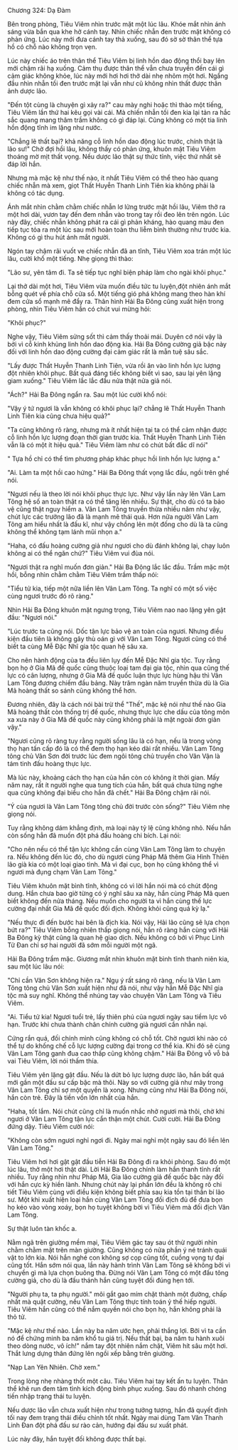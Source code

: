 




Chương 324: Dạ Đàm


Bên trong phòng, Tiêu Viêm nhìn trước mặt một lúc lâu. Khóe mắt nhìn ánh sáng vừa bắn qua khe hở cánh tay. Nhìn chiếc nhẫn đen trước mặt không có phản ứng. Lúc này mới đưa cánh tay thả xuống, sau đó sờ sờ thân thể tựa hồ có chỗ nào không trọn vẹn.

Lúc này chiếc áo trên thân thể Tiêu Viêm bị linh hồn dao động thổi bay lên mới chậm rãi hạ xuống. Cảm thụ được thân thể vẫn chưa truyền đến cái gì cảm giác không khỏe, lúc này mới hơi hơi thở dài nhẹ nhõm một hơi. Ngẩng đầu nhìn nhẫn tối đen trước mặt lại vẫn như cũ không nhìn thất được thân ảnh dược lão.

"Đến tột cùng là chuyện gì xảy ra?" cau mày nghi hoặc thì thào một tiếng, Tiêu Viêm lần thứ hai kêu gọi vài cái. Mà chiến nhẫn tối đen kia lại tản ra hắc sắc quang mang thâm trầm không có gì đáp lại. Cũng không có một tia linh hồn động tĩnh im lặng như nước.

"Chẳng lẽ thất bại? khả năng cỗ linh hồn dao động lúc trước, chính thật là lão sư!" Chờ đợi hồi lâu, không thấy có phản ứng, khuôn mặt Tiêu Viêm thoáng mờ mịt thất vọng. Nếu dược lão thật sự thức tỉnh, việc thứ nhất sẽ đáp lời hắn.

Nhưng mà mặc kệ như thế nào, ít nhất Tiêu Viêm có thể theo hào quang chiếc nhẫn mà xem, giọt Thất Huyễn Thanh Linh Tiên kia không phải là không có tác dụng.

Ánh mắt nhìn chằm chằm chiếc nhẫn lơ lửng trước mặt hồi lâu, Viêm thở ra một hơi dài, vươn tay đến đem nhẫn vào trong tay rồi đeo lên trên ngón. Lúc này đây, chiếc nhẫn không phát ra cái gì phản kháng, hào quang màu đen tiếp tục tỏa ra một lúc sau mới hoàn toàn thu liễm bình thường như trước kia. Không có gì thu hút ánh mắt người.

Ngón tay chậm rãi vuốt ve chiếc nhẫn đã an tĩnh, Tiêu Viêm xoa trán một lúc lâu, cười khổ một tiếng. Nhẹ giọng thì thào:

"Lão sư, yên tâm đi. Ta sẽ tiếp tục nghĩ biện pháp làm cho ngài khôi phục."

Lại thở dài một hơi, Tiêu Viêm vừa muốn điều tức tu luyện,đột nhiên ánh mắt bỗng quét về phía chỗ cửa sổ. Một tiếng gió phá không mang theo hàn khí đem cửa sổ mạnh mẽ đẩy ra. Thân hình Hải Ba Đông cũng xuất hiện trong phòng, nhìn Tiêu Viêm hắn có chút vui mừng hỏi:

"Khôi phục?"

Nghe vậy, Tiêu Viêm sửng sốt thì cảm thấy thoải mái. Duyên cớ nói vậy là bởi vì cỗ kinh khủng linh hồn dao động kia. Hải Ba Đông cường giả bậc này đối với linh hồn dao động cường đại cảm giác rất là mẫn tuệ sâu sắc.

"Lấy được Thất Huyễn Thanh Linh Tiên, vừa rồi ăn vào linh hồn lực lượng đột nhiên khôi phục. Bất quá đáng tiếc không biết vì sao, sau lại yên lặng giam xuống." Tiêu Viêm lắc lắc đầu nửa thật nửa giả nói.

"Ách?" Hải Ba Đông ngẩn ra. Sau một lúc cười khổ nói:

"Vậy ý tứ ngươi là vẫn không có khôi phục lại? chẳng lẽ Thất Huyễn Thanh Linh Tiên kia cũng chưa hiệu quả?"

"Ta cũng không rõ ràng, nhưng mà ít nhất hiện tại ta có thể cảm nhận được cỗ linh hồn lực lượng đoạn thời gian trước kia. Thất Huyễn Thanh Linh Tiên vẫn là có một ít hiệu quả." Tiêu Viêm làm như có chút bất đắc dĩ nói"

" Tựa hồ chỉ có thể tìm phương pháp khác phục hồi linh hồn lực lượng a."

"Ai. Làm ta một hồi cao hứng." Hải Ba Đông thất vọng lắc đầu, ngồi trên ghế nói.

"Ngươi nếu là theo lời nói khôi phục thực lực. Như vậy lần này lên Vân Lam Tông hệ số an toàn thật ra có thể tăng lên nhiều. Sự thật, cho dù có ta bảo vệ cũng thật nguy hiểm a. Vân Lam Tông truyền thừa nhiều năm như vậy, chút lực các trưởng lão đã là mạnh mẽ thái quá. Hơn nữa người Vân Lam Tông am hiểu nhất là đấu kĩ, như vậy chồng lên một đống cho dù là ta cũng không thể không tạm lánh mũi nhọn a."

"Haha, có đấu hoàng cường giả như ngươi cho dù đánh không lại, chạy luôn không ai có thể ngăn chứ?" Tiêu Viêm vui đùa nói.

"Ngươi thật ra nghĩ muốn đơn giản." Hải Ba Đông lắc lắc đầu. Trầm mặc một hồi, bỗng nhìn chằm chằm Tiêu Viêm trầm thấp nói:

"Tiểu tử kia, tiếp một nữa liền lên Vân Lam Tông. Ta nghĩ có một số việc cùng ngươi trước đó rõ ràng."

Nhìn Hải Ba Đông khuôn mặt ngưng trọng, Tiêu Viêm nao nao lặng yên gật đầu: "Ngươi nói."

"Lúc trước ta cũng nói. Dốc tận lực bảo vệ an toàn của ngươi. Nhưng điều kiện đầu tiên là không gây thù oán gì với Vân Lam Tông. Ngươi cũng có thể biết ta cùng Mễ Đặc Nhĩ gia tộc quan hệ sâu xa.

Cho nên hành động của ta đều liên lụy đến Mễ Đặc Nhĩ gia tộc. Tuy rằng bọn họ ở Gia Mã đế quốc cũng thuộc loại tam đại gia tộc, nhìn qua cũng thế lực có cân lượng, nhưng ở Gia Mã đế quốc luận thực lực hùng hậu thì Vân Lam Tông đương chiếm đầu bảng. Này trăm ngàn năm truyền thừa dù là Gia Mã hoàng thất so sánh cũng không thể hơn.

Đương nhiên, đây là cách nói bài trừ thể "Thế", mặc kệ nói như thế nào Gia Mã hoàng thất còn thống trị đế quốc, nhưng thực lực che dấu của tông môn xa xưa này ở Gia Mã đế quốc này cũng không phải là mặt ngoài đơn giản vậy."

"Ngươi cũng rõ ràng tuy rằng người sống lâu là có hạn, nếu là trong vòng thọ hạn tấn cấp đó là có thể đem thọ hạn kéo dài rất nhiều. Vân Lam Tông tông chủ Vân Sơn đời trước lúc đem ngôi tông chủ truyền cho Vân Vận là tám tinh đấu hoàng thực lực.

Mà lúc này, khoảng cách thọ hạn của hắn còn có không ít thời gian. Mấy năm nay, rất ít người nghe qua tung tích của hắn, bất quá chưa từng nghe qua cũng không đại biểu cho hắn đã chết." Hải Ba Đông chậm rãi nói.

"Ý của ngươi là Vân Lam Tông tông chủ đời trước còn sống?" Tiêu Viêm nhẹ giọng nói.

Tuy rằng không dám khẳng định, mà loại này tỷ lệ cũng không nhỏ. Nếu hắn còn sống hẳn đã muốn đột phá đấu hoàng chi bích. Lại nói:

"Cho nên nếu có thể tận lực không cần cùng Vân Lam Tông làm to chuyện ra. Nếu không đến lúc đó, cho dù ngươi cùng Pháp Mã thêm Gia Hình Thiên lão già kia có một loại giao tình. Mà vì đại cục, bọn họ cũng không thể vì ngươi mà đụng chạm Vân Lam Tông."

Tiêu Viêm khuôn mặt bình tĩnh, không có vì lời hắn nói mà có chút động dung. Hắn chưa bao giờ từng có ý nghĩ sâu xa này, hắn cùng Pháp Mã quen biết không đến nửa tháng. Nếu muốn cho người ta vì hắn cùng thế lực cường đại nhất Gia Mã đế quốc đối địch. Không khỏi cũng quá kỳ lạ."

"Nếu thực đi đến bước hai bên là địch kia. Nói vậy, Hải lão cũng sẽ lựa chọn bứt ra?" Tiêu Viêm bỗng nhiên thấp giọng nói, hắn rõ ràng hắn cùng với Hải Ba Đông kỳ thật cũng là quan hệ giao dịch. Nếu không có bởi vì Phục Linh Tử Đan chỉ sợ hai người đã sớm mỗi người một ngã.

Hải Ba Đông trầm mặc. Giương mắt nhìn khuôn mặt bình tĩnh thanh niên kia, sau một lúc lâu nói:

"Chỉ cần Vân Sơn không hiện ra." Ngụ ý rất sáng rõ ràng, nếu là Vân Lam Tông tông chủ Vân Sơn xuất hiện như đã nói, như vậy hắn Mễ Đặc Nhĩ gia tộc mà suy nghĩ. Không thể nhúng tay vào chuyện Vân Lam Tông và Tiêu Viêm.

"Ai. Tiểu tử kia! Ngươi tuổi trẻ, lấy thiên phú của ngươi ngày sau tiềm lực vô hạn. Trước khi chưa thành chân chính cường giả ngươi cần nhẫn nại.

Cứng rắn quá, đối chính mình cũng không có chỗ tốt. Chờ ngươi khi nào có thể tự do khống chế cỗ lực lượng cường đại trong cơ thể kia. Khi đó sẽ cùng Vân Lam Tông ganh đua cao thấp cũng không chậm." Hải Ba Đông vỗ vỗ bả vai Tiêu Viêm, lời nói thấm thía.

Tiêu Viêm yên lặng gật đầu. Nếu là dứt bỏ lực lượng dược lão, hắn bất quá mới gần một đấu sư cấp bậc mà thôi. Này so với cường giả như mây trong Vân Lam Tông chỉ sợ một quyền là xong. Nhưng cũng như Hải Ba Đông nói, hắn còn trẻ. Đây là tiền vốn lớn nhất của hắn.

"Haha, tốt lắm. Nói chút cũng chỉ là muốn nhắc nhở ngươi mà thôi, chờ khi ngươi ở Vân Lam Tông tận lực cẩn thận một chút. Cười cười. Hải Ba Đông đứng dậy. Tiêu Viêm cười nói:

"Không còn sớm ngươi nghỉ ngơi đi. Ngày mai nghỉ một ngày sau đó liền lên Vân Lam Tông."

Tiêu Viêm hơi hơi gật gật đầu tiễn Hải Ba Đông đi ra khỏi phòng. Sau đó một lúc lâu, thở một hơi thật dài. Lời Hải Ba Đông chính làm hắn thanh tỉnh rất nhiều. Tuy rằng nhìn như Pháp Mã, Gia lão cường giả đế quốc bậc này đối với hắn cực kỳ hiền lành. Nhưng chút này lại phần lớn đều là không rõ chi tiết Tiêu Viêm cùng với điều kiện không biết phía sau kia tồn tại thần bí lão sư. Một khi xuất hiện loại hắn cùng Vân Lam Tông đối địch đủ để đưa bọn họ kéo vào vòng xoáy, bọn họ tuyệt không bời vì Tiêu Viêm mà đối địch Vân Lam Tông.

Sự thật luôn tàn khốc a.

Nằm ngã trên giường mềm mại, Tiêu Viêm gác tay sau ót thừ người nhìn chằm chằm mặt trên màn giường. Cũng không có nửa phần ý né tránh quái vật to lớn kia. Nói hắn nghé con không sợ cọp cũng tốt, cuồng vọng tự đại cũng tốt. Hắn sớm nói qua, lần này hành trình Vân Lam Tông sẽ không bởi vì chuyền gì mà lựa chọn buông tha. Đừng nói Vân Lam Tông có một đấu tông cường giả, cho dù là đấu thánh hắn cũng tuyệt đối đúng hẹn tới.

"Người phụ ta, ta phụ người." môi gắt gao mím chặt thành một đường, chấp nhất mà quật cường, nếu Vân Lam Tông thực tính toán ỷ thế hiếp người. Tiêu Viêm hắn cũng có thể nắm quyền nói cho bọn họ, hắn không phải là thỏ tử.

"Mặc kệ như thế nào. Lần này ba năm ước hẹn, phải thắng lợi. Bởi vì ta cần nó để chứng minh ba năm khổ tu giá trị. Nếu thất bại, ba năm tu hành xuôi theo dòng nước, vô ích!" nắm tay đột nhiên nắm chặt, Viêm hít sâu một hơi. Thắt lưng dựng thân đứng lên ngồi xếp bằng trên giường.

"Nạp Lan Yên Nhiên. Chờ xem."

Trong lòng nhẹ nhàng thốt một câu. Tiêu Viêm hai tay kết ấn tu luyện. Thân thể khẽ run đem tâm tình kích động bình phục xuống. Sau đó nhanh chóng tiến nhập trạng thái tu luyện.

Nếu dược lão vẫn chưa xuất hiện như trong tưởng tượng, hắn đã quyết định tối nay đem trạng thái điều chỉnh tốt nhất. Ngày mai dùng Tam Văn Thanh Linh Đan đột phá đấu sư rào cản, hướng đại đấu sư xuất phát.

Lúc này đây, hắn tuyệt đối không được thất bại.




